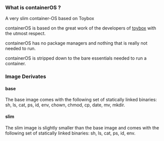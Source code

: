 ### What is containerOS ?
A very slim container-OS based on Toybox

containerOS is based on the great work of the developers of [toybox](https://github.com/landley/toybox) with the utmost respect.

containerOS has no package managers and nothing that is really not needed to run.

containerOS is stripped down to the bare essentials needed to run a container.

### Image Derivates
#### base
The base image comes with the following set of statically linked binaries: sh, ls, cat, ps, id, env, chown, chmod, cp, date, mv, mkdir. 

#### slim
The slim image is slightly smaller than the base image and comes with the following set of statically linked binaries: sh, ls, cat, ps, id, env. 
